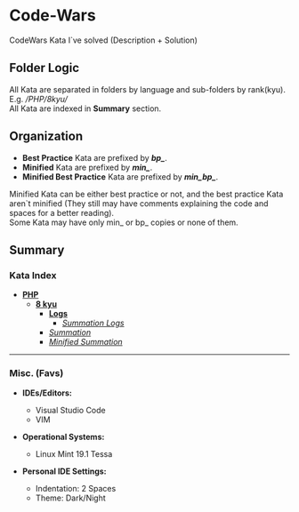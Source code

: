 # Code-Wars
CodeWars Kata I`ve solved (Description + Solution)

## Folder Logic
All Kata are separated in folders by language and sub-folders by rank(kyu). E.g. */PHP/8kyu/*<br>
All Kata are indexed in **Summary** section.

## Organization
+ **Best Practice** Kata are prefixed by ***bp_***.
+ **Minified** Kata are prefixed by ***min_***.
+ **Minified Best Practice** Kata are prefixed by ***min_bp_***.

Minified Kata can be either best practice or not, and the best practice Kata aren\`t minified (They still may have comments explaining the code and spaces for a better reading).<br>
Some Kata may have only min_ or bp_ copies or none of them.<br>

## Summary
### Kata Index
+ [**PHP**](PHP/)
    + [**8 kyu**](PHP/8kyu/)
        + [**Logs**](PHP/8kyu/logs/)
            - [*Summation Logs*](PHP/8kyu/summation.log.txt "summation.log.txt")
        - [*Summation*](PHP/8kyu/summation.php "summation.php")
        - [*Minified Summation*](PHP/8kyu/summation.php "min_summation.php")

---

### Misc. (Favs)
+ **IDEs/Editors:**
    + Visual Studio Code
    + VIM

+ **Operational Systems:**
    + Linux Mint 19.1 Tessa

+ **Personal IDE Settings:**
    + Indentation: 2 Spaces
    + Theme: Dark/Night